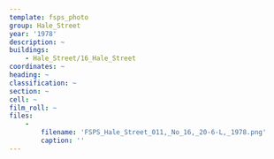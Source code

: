```yaml
---
template: fsps_photo
group: Hale_Street
year: '1978'
description: ~
buildings:
    - Hale_Street/16_Hale_Street
coordinates: ~
heading: ~
classification: ~
section: ~
cell: ~
film_roll: ~
files:
    -
        filename: 'FSPS_Hale_Street_011,_No_16,_20-6-L,_1978.png'
        caption: ''
---
```


